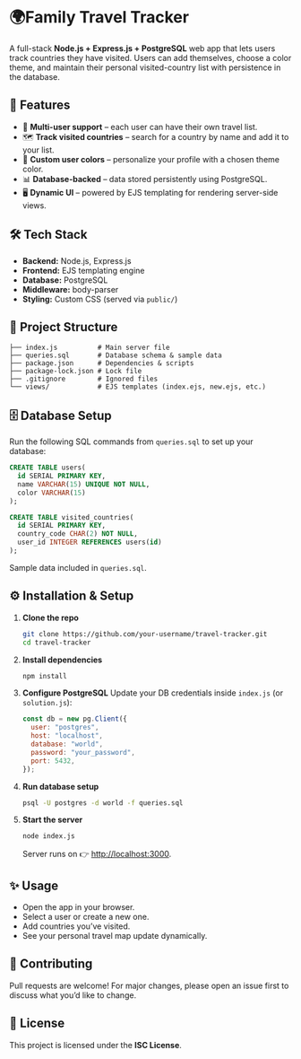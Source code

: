 # 🌍Family Travel Tracker

A full-stack **Node.js + Express.js + PostgreSQL** web app that lets users track countries they have visited.
Users can add themselves, choose a color theme, and maintain their personal visited-country list with persistence in the database.

## 🚀 Features

* 👥 **Multi-user support** – each user can have their own travel list.
* 🗺️ **Track visited countries** – search for a country by name and add it to your list.
* 🎨 **Custom user colors** – personalize your profile with a chosen theme color.
* 📊 **Database-backed** – data stored persistently using PostgreSQL.
* 🖥️ **Dynamic UI** – powered by EJS templating for rendering server-side views.

## 🛠️ Tech Stack

* **Backend:** Node.js, Express.js
* **Frontend:** EJS templating engine
* **Database:** PostgreSQL
* **Middleware:** body-parser
* **Styling:** Custom CSS (served via `public/`)

## 📂 Project Structure

```
├── index.js          # Main server file
├── queries.sql       # Database schema & sample data
├── package.json      # Dependencies & scripts
├── package-lock.json # Lock file
├── .gitignore        # Ignored files
└── views/            # EJS templates (index.ejs, new.ejs, etc.)
```

## 🗄️ Database Setup

Run the following SQL commands from `queries.sql` to set up your database:

```sql
CREATE TABLE users(
  id SERIAL PRIMARY KEY,
  name VARCHAR(15) UNIQUE NOT NULL,
  color VARCHAR(15)
);

CREATE TABLE visited_countries(
  id SERIAL PRIMARY KEY,
  country_code CHAR(2) NOT NULL,
  user_id INTEGER REFERENCES users(id)
);
```

Sample data included in `queries.sql`.

## ⚙️ Installation & Setup

1. **Clone the repo**

   ```bash
   git clone https://github.com/your-username/travel-tracker.git
   cd travel-tracker
   ```

2. **Install dependencies**

   ```bash
   npm install
   ```

3. **Configure PostgreSQL**
   Update your DB credentials inside `index.js` (or `solution.js`):

   ```js
   const db = new pg.Client({
     user: "postgres",
     host: "localhost",
     database: "world",
     password: "your_password",
     port: 5432,
   });
   ```

4. **Run database setup**

   ```bash
   psql -U postgres -d world -f queries.sql
   ```

5. **Start the server**

   ```bash
   node index.js
   ```

   Server runs on 👉 [http://localhost:3000](http://localhost:3000).

## ✨ Usage

* Open the app in your browser.
* Select a user or create a new one.
* Add countries you’ve visited.
* See your personal travel map update dynamically.

## 🤝 Contributing

Pull requests are welcome! For major changes, please open an issue first to discuss what you’d like to change.

## 📜 License

This project is licensed under the **ISC License**.
